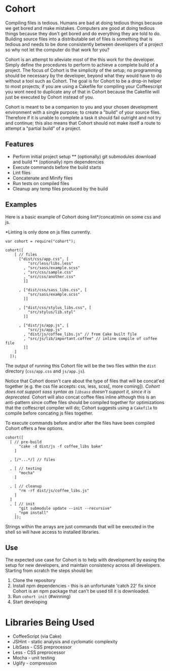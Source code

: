 # Cohort

Compiling files is tedious. Humans are bad at doing tedious things because we get bored and make mistakes. Computers are good at doing tedious things because they don't get bored and do everything they are told to do. Building source files into a distributable set of files is something that is tedious and needs to be done consistently between developers of a project so why not let the computer do that work for you?

Cohort is an attempt to alleviate most of the this work for the developer. Simply define the procedures to perform to achieve a complete build of a project. The focus of Cohort is the simplicity of the setup; no programming should be necessary by the developer, beyond what they would have to do without a tool such as Cohort. The goal is for Cohort to be a drop-in helper to most projects; if you are using a Cakefile for compiling your Coffeescript you wont need to duplicate any of that in Cohort because the Cakefile will just be executed by Cohort instead of you.

Cohort is meant to be a companion to you and your chosen development environment with a single purpose; to create a "build" of your source files. Therefore if it is unable to complete a task it should fail outright and not try and continue; this also means that Cohort should not make itself a route to attempt a "partial build" of a project.

## Features

* Perform initial project setup
** (optionally) git submodules download and build
** (optionally) npm dependencies
* Execute commands before the build starts
* Lint files
* Concatenate and Minify files
* Run tests on compiled files
* Cleanup any temp files produced by the build

## Examples

Here is a basic example of Cohort doing lint*/concat/min on some css and js. 

 *Linting is only done on js files currently.

    var cohort = require("cohort");

    cohort([
        [ // files
          ["dist/css/app.css", [
              "src/less/libs.less"
            , "src/sass/example.scss"
            , "src/css/sample.css"
            , "src/css/another.css"
            ]]

          , ["dist/css/sass_libs.css", [
              "src/sass/example.scss"
            ]]

          , ["dist/css/stylus_libs.css", [
              "src/stylus/lib.styl"
            ]]

          , ["dist/js/app.js", [
              "src/js/app.js"
            , "dist/js/coffee_libs.js" // from Cake built file
            , "src/js/lib/important.coffee" // inline compile of coffee file
            ]]
        ]
      ]);

The output of running this Cohort file will be the two files within the `dist` directory (`css/app.css` and `js/app.js`).

Notice that Cohort doesn't care about the type of files that will be concat'ed together (e.g. the css file accepts: css, less, scss[, more coming]). *Cohort does not support sass syntax as `libsass` doesn't support it, since it is deprecated.* Cohort will also concat coffee files inline although this is an anti-pattern since coffee files should be compiled together for optimizations that the coffescript compiler will do; Cohort suggests using a `Cakefile` to compile before concating js files together.

To execute commands before and/or after the files have been compiled Cohort offers a few options.

    cohort([
      [ // pre-build
          "cake -d dist/js -f coffee_libs bake"
        ]

      , [/*...*/] // files

      , [ // testing
          "mocha"
        ]

      , [ // cleanup
          "rm -rf dist/js/coffee_libs.js"
        ]
      ]
      , [ // init
          "git submodule update --init --recursive"
        , "npm install"
        ]);

Strings within the arrays are just commands that will be executed in the shell so will have access to installed libraries.

## Use

The expected use case for Cohort is to help with development by easing the setup for new developers, and maintain consistency across all developers. Starting from scratch the steps should be:

1. Clone the repository
2. Install npm dependencies - this is an unfortunate 'catch 22' fix since Cohort is an npm package that can't be used till it is downloaded.
3. Run `cohort init` (#winning)
4. Start developing

# Libraries Being Used

* CoffeeScript (via Cake)
* JSHint - static analysis and cyclomatic complexity
* LibSass - CSS preprocessor
* Less - CSS preprocessor
* Mocha - unit testing
* Uglify - compression


